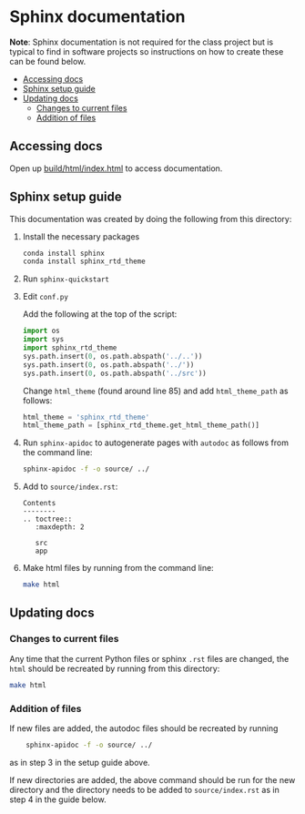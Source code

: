 # Sphinx documentation

**Note**: Sphinx documentation is not required for the class project but is typical to find in software projects so instructions on how to create these can be found below. 

<!-- toc -->

- [Accessing docs](#accessing-docs)
- [Sphinx setup guide](#sphinx-setup-guide)
- [Updating docs](#updating-docs)
  * [Changes to current files](#changes-to-current-files)
  * [Addition of files](#addition-of-files)

<!-- tocstop -->

## Accessing docs 

Open up [build/html/index.html](build/html/index.html) to access documentation. 


## Sphinx setup guide 
This documentation was created by doing the following from this directory: 

1. Install the necessary packages
    ```bash
    conda install sphinx
    conda install sphinx_rtd_theme
    ```
1. Run `sphinx-quickstart`

2. Edit `conf.py`

    Add the following at the top of the script: 
    
    ```python
    import os
    import sys
    import sphinx_rtd_theme
    sys.path.insert(0, os.path.abspath('../..'))
    sys.path.insert(0, os.path.abspath('../'))
    sys.path.insert(0, os.path.abspath('../src'))
    ```
    
    Change `html_theme` (found around line 85) and add `html_theme_path` as follows:
    
    ```python
    html_theme = 'sphinx_rtd_theme'
    html_theme_path = [sphinx_rtd_theme.get_html_theme_path()]
    ```

3. Run `sphinx-apidoc` to autogenerate pages with `autodoc` as follows from the command line:

    ```bash
    sphinx-apidoc -f -o source/ ../ 
    ```

4. Add to `source/index.rst`:

    ```markdowns
    Contents
    --------
    .. toctree::
       :maxdepth: 2
    
       src
       app
    ```

5. Make html files by running from the command line: 

    ```bash
    make html 
    ```

## Updating docs

### Changes to current files 
Any time that the current Python files or sphinx `.rst` files are changed, the `html` should be recreated by running from this directory:

```bash
make html
```

### Addition of files 

If new files are added, the autodoc files should be recreated by running 


```bash
    sphinx-apidoc -f -o source/ ../ 

```

as in step 3 in the setup guide above. 

If new directories are added, the above command should be run for the new directory and the directory needs to be added to `source/index.rst` as in step 4 in the guide below.